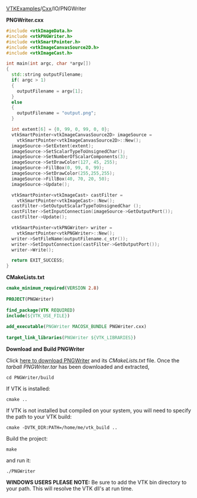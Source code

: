 [VTKExamples](/home/)/[Cxx](/Cxx)/IO/PNGWriter

**PNGWriter.cxx**
```c++
#include <vtkImageData.h>
#include <vtkPNGWriter.h>
#include <vtkSmartPointer.h>
#include <vtkImageCanvasSource2D.h>
#include <vtkImageCast.h>

int main(int argc, char *argv[])
{
  std::string outputFilename;
  if( argc > 1)
  {
    outputFilename = argv[1];
  }
  else
  {
    outputFilename = "output.png";
  }

  int extent[6] = {0, 99, 0, 99, 0, 0};
  vtkSmartPointer<vtkImageCanvasSource2D> imageSource =
    vtkSmartPointer<vtkImageCanvasSource2D>::New();
  imageSource->SetExtent(extent);
  imageSource->SetScalarTypeToUnsignedChar();
  imageSource->SetNumberOfScalarComponents(3);
  imageSource->SetDrawColor(127, 45, 255);
  imageSource->FillBox(0, 99, 0, 99);
  imageSource->SetDrawColor(255,255,255);
  imageSource->FillBox(40, 70, 20, 50);
  imageSource->Update();

  vtkSmartPointer<vtkImageCast> castFilter =
    vtkSmartPointer<vtkImageCast>::New();
  castFilter->SetOutputScalarTypeToUnsignedChar ();
  castFilter->SetInputConnection(imageSource->GetOutputPort());
  castFilter->Update();

  vtkSmartPointer<vtkPNGWriter> writer =
    vtkSmartPointer<vtkPNGWriter>::New();
  writer->SetFileName(outputFilename.c_str());
  writer->SetInputConnection(castFilter->GetOutputPort());
  writer->Write();

  return EXIT_SUCCESS;
}
```
**CMakeLists.txt**
```cmake
cmake_minimum_required(VERSION 2.8)
 
PROJECT(PNGWriter)
 
find_package(VTK REQUIRED)
include(${VTK_USE_FILE})
 
add_executable(PNGWriter MACOSX_BUNDLE PNGWriter.cxx)
 
target_link_libraries(PNGWriter ${VTK_LIBRARIES})
```

**Download and Build PNGWriter**

Click [here to download PNGWriter](https://github.com/lorensen/VTKWikiExamplesTarballs/raw/master/PNGWriter.tar) and its *CMakeLists.txt* file.
Once the *tarball PNGWriter.tar* has been downloaded and extracted,
```
cd PNGWriter/build 
```
If VTK is installed:
```
cmake ..
```
If VTK is not installed but compiled on your system, you will need to specify the path to your VTK build:
```
cmake -DVTK_DIR:PATH=/home/me/vtk_build ..
```
Build the project:
```
make
```
and run it:
```
./PNGWriter
```
**WINDOWS USERS PLEASE NOTE:** Be sure to add the VTK bin directory to your path. This will resolve the VTK dll's at run time.

